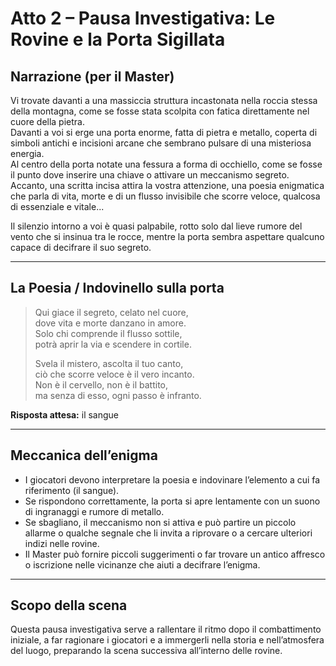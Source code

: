 # Atto 2 – Pausa Investigativa: Le Rovine e la Porta Sigillata

## Narrazione (per il Master)

Vi trovate davanti a una massiccia struttura incastonata nella roccia stessa della montagna, come se fosse stata scolpita con fatica direttamente nel cuore della pietra.  
Davanti a voi si erge una porta enorme, fatta di pietra e metallo, coperta di simboli antichi e incisioni arcane che sembrano pulsare di una misteriosa energia.  
Al centro della porta notate una fessura a forma di occhiello, come se fosse il punto dove inserire una chiave o attivare un meccanismo segreto.  
Accanto, una scritta incisa attira la vostra attenzione, una poesia enigmatica che parla di vita, morte e di un flusso invisibile che scorre veloce, qualcosa di essenziale e vitale...  

Il silenzio intorno a voi è quasi palpabile, rotto solo dal lieve rumore del vento che si insinua tra le rocce, mentre la porta sembra aspettare qualcuno capace di decifrare il suo segreto.

---

## La Poesia / Indovinello sulla porta

> Qui giace il segreto, celato nel cuore,  
> dove vita e morte danzano in amore.  
> Solo chi comprende il flusso sottile,  
> potrà aprir la via e scendere in cortile.  
>  
> Svela il mistero, ascolta il tuo canto,  
> ciò che scorre veloce è il vero incanto.  
> Non è il cervello, non è il battito,  
> ma senza di esso, ogni passo è infranto.

**Risposta attesa:** il sangue  

---

## Meccanica dell’enigma

- I giocatori devono interpretare la poesia e indovinare l’elemento a cui fa riferimento (il sangue).  
- Se rispondono correttamente, la porta si apre lentamente con un suono di ingranaggi e rumore di metallo.  
- Se sbagliano, il meccanismo non si attiva e può partire un piccolo allarme o qualche segnale che li invita a riprovare o a cercare ulteriori indizi nelle rovine.  
- Il Master può fornire piccoli suggerimenti o far trovare un antico affresco o iscrizione nelle vicinanze che aiuti a decifrare l’enigma.

---

## Scopo della scena

Questa pausa investigativa serve a rallentare il ritmo dopo il combattimento iniziale, a far ragionare i giocatori e a immergerli nella storia e nell’atmosfera del luogo, preparando la scena successiva all’interno delle rovine.
